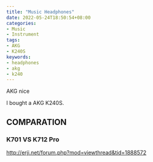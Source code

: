 ```yaml
---
title: "Music Headphones"
date: 2022-05-24T18:50:54+08:00
categories:
- Music
- Instrument
tags:
- AKG
- K240S
keywords:
- headphones
- akg
- k240
---
```


AKG nice
<!--more-->

I bought a AKG K240S.


## COMPARATION

### K701 VS K712 Pro

http://erji.net/forum.php?mod=viewthread&tid=1888572
